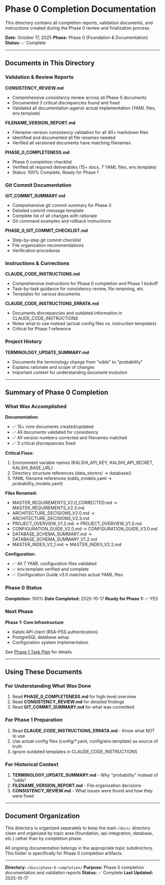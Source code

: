 # Phase 0 Completion Documentation

This directory contains all completion reports, validation documents, and instructions created during the Phase 0 review and finalization process.

**Date:** October 17, 2025
**Phase:** Phase 0 (Foundation & Documentation)
**Status:** ✅ Complete

---

## Documents in This Directory

### Validation & Review Reports

**CONSISTENCY_REVIEW.md**
- Comprehensive consistency review across all Phase 0 documents
- Documented 3 critical discrepancies found and fixed
- Validated all documentation against actual implementation (YAML files, env.template)

**FILENAME_VERSION_REPORT.md**
- Filename-version consistency validation for all 40+ markdown files
- Identified and documented all file renames needed
- Verified all versioned documents have matching filenames

**PHASE_0_COMPLETENESS.md**
- Phase 0 completion checklist
- Verified all required deliverables (15+ docs, 7 YAML files, env.template)
- Status: 100% Complete, Ready for Phase 1

### Git Commit Documentation

**GIT_COMMIT_SUMMARY.md**
- Comprehensive git commit summary for Phase 0
- Detailed commit message template
- Complete list of all changes with rationale
- Git command examples and rollback instructions

**PHASE_0_GIT_COMMIT_CHECKLIST.md**
- Step-by-step git commit checklist
- File organization recommendations
- Verification procedures

### Instructions & Corrections

**CLAUDE_CODE_INSTRUCTIONS.md**
- Comprehensive instructions for Phase 0 completion and Phase 1 kickoff
- Task-by-task guidance for consistency review, file renaming, etc.
- Templates for various documents

**CLAUDE_CODE_INSTRUCTIONS_ERRATA.md**
- Documents discrepancies and outdated information in CLAUDE_CODE_INSTRUCTIONS
- Notes what to use instead (actual config files vs. instruction templates)
- Critical for Phase 1 reference

### Project History

**TERMINOLOGY_UPDATE_SUMMARY.md**
- Documents the terminology change from "odds" to "probability"
- Explains rationale and scope of changes
- Important context for understanding document evolution

---

## Summary of Phase 0 Completion

### What Was Accomplished

**Documentation:**
- ✅ 15+ core documents created/updated
- ✅ All documents validated for consistency
- ✅ All version numbers corrected and filenames matched
- ✅ 3 critical discrepancies fixed

**Critical Fixes:**
1. Environment variable names (KALSHI_API_KEY, KALSHI_API_SECRET, KALSHI_BASE_URL)
2. Directory structure references (data_storers/ → database/)
3. YAML filename references (odds_models.yaml → probability_models.yaml)

**Files Renamed:**
- MASTER_REQUIREMENTS_V2.0_CORRECTED.md → MASTER_REQUIREMENTS_V2.3.md
- ARCHITECTURE_DECISIONS_V2.0.md → ARCHITECTURE_DECISIONS_V2.3.md
- PROJECT_OVERVIEW_V1.2.md → PROJECT_OVERVIEW_V1.3.md
- CONFIGURATION_GUIDE_V2.0.md → CONFIGURATION_GUIDE_V3.0.md
- DATABASE_SCHEMA_SUMMARY.md → DATABASE_SCHEMA_SUMMARY_V1.2.md
- MASTER_INDEX_V2_1.md → MASTER_INDEX_V2.2.md

**Configuration:**
- ✅ All 7 YAML configuration files validated
- ✅ env.template verified and complete
- ✅ Configuration Guide v3.0 matches actual YAML files

### Phase 0 Status

**Completion:** 100%
**Date Completed:** 2025-10-17
**Ready for Phase 1:** ✅ YES

### Next Phase

**Phase 1: Core Infrastructure**
- Kalshi API client (RSA-PSS authentication)
- PostgreSQL database setup
- Configuration system implementation

See [Phase 1 Task Plan](../utility/PHASE_1_TASK_PLAN_V1.0.md) for details.

---

## Using These Documents

### For Understanding What Was Done

1. Read **PHASE_0_COMPLETENESS.md** for high-level overview
2. Read **CONSISTENCY_REVIEW.md** for detailed findings
3. Read **GIT_COMMIT_SUMMARY.md** for what was committed

### For Phase 1 Preparation

1. Read **CLAUDE_CODE_INSTRUCTIONS_ERRATA.md** - Know what NOT to use
2. Use actual config files (config/*.yaml, config/env.template) as source of truth
3. Ignore outdated templates in CLAUDE_CODE_INSTRUCTIONS

### For Historical Context

1. **TERMINOLOGY_UPDATE_SUMMARY.md** - Why "probability" instead of "odds"
2. **FILENAME_VERSION_REPORT.md** - File organization decisions
3. **CONSISTENCY_REVIEW.md** - What issues were found and how they were fixed

---

## Document Organization

This directory is organized separately to keep the main `/docs/` directory clean and organized by topic area (foundation, api-integration, database, etc.) rather than by completion phase.

All ongoing documentation belongs in the appropriate topic subdirectory. This folder is specifically for Phase 0 completion artifacts.

---

**Directory:** `/docs/phase-0-completion/`
**Purpose:** Phase 0 completion documentation and validation reports
**Status:** ✅ Complete
**Last Updated:** 2025-10-17
